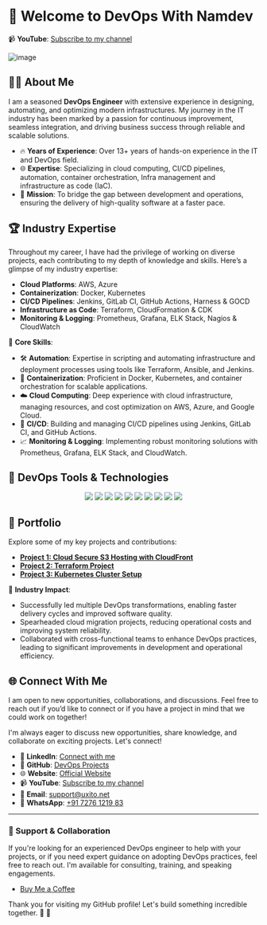 # 👋 Welcome to DevOps With Namdev

📹 **YouTube**: [Subscribe to my channel](https://www.youtube.com/@namdev.devops)

![image](https://github.com/user-attachments/assets/e81682e2-714d-4b50-a341-0ad69404cd6e)


## 🧑‍💻 About Me
I am a seasoned **DevOps Engineer** with extensive experience in designing, automating, and optimizing modern infrastructures. My journey in the IT industry has been marked by a passion for continuous improvement, seamless integration, and driving business success through reliable and scalable solutions.

- 🔥 **Years of Experience**: Over 13+ years of hands-on experience in the IT and DevOps field.
- 🌐 **Expertise**: Specializing in cloud computing, CI/CD pipelines, automation, container orchestration, Infra management and infrastructure as code (IaC).
- 🎯 **Mission**: To bridge the gap between development and operations, ensuring the delivery of high-quality software at a faster pace.

## 🏆 Industry Expertise
Throughout my career, I have had the privilege of working on diverse projects, each contributing to my depth of knowledge and skills. Here’s a glimpse of my industry expertise:

- **Cloud Platforms**: AWS, Azure
- **Containerization**: Docker, Kubernetes
- **CI/CD Pipelines**: Jenkins, GitLab CI, GitHub Actions, Harness & GOCD
- **Infrastructure as Code**: Terraform, CloudFormation & CDK
- **Monitoring & Logging**: Prometheus, Grafana, ELK Stack, Nagios & CloudWatch

🌟 **Core Skills**:
  - 🛠️ **Automation**: Expertise in scripting and automating infrastructure and deployment processes using tools like Terraform, Ansible, and Jenkins.
  - 🐳 **Containerization**: Proficient in Docker, Kubernetes, and container orchestration for scalable applications.
  - ☁️ **Cloud Computing**: Deep experience with cloud infrastructure, managing resources, and cost optimization on AWS, Azure, and Google Cloud.
  - 🔄 **CI/CD**: Building and managing CI/CD pipelines using Jenkins, GitLab CI, and GitHub Actions.
  - 📈 **Monitoring & Logging**: Implementing robust monitoring solutions with Prometheus, Grafana, ELK Stack, and CloudWatch.


## 🔧 DevOps Tools & Technologies

<div align="center">
    <img src="https://img.shields.io/badge/-Docker-2496ED?logo=docker&logoColor=white&style=flat-square" />
    <img src="https://img.shields.io/badge/-Kubernetes-326CE5?logo=kubernetes&logoColor=white&style=flat-square" />
    <img src="https://img.shields.io/badge/-Terraform-623CE4?logo=terraform&logoColor=white&style=flat-square" />
    <img src="https://img.shields.io/badge/-Jenkins-D24939?logo=jenkins&logoColor=white&style=flat-square" />
    <img src="https://img.shields.io/badge/-AWS-232F3E?logo=amazon-aws&logoColor=white&style=flat-square" />
    <img src="https://img.shields.io/badge/-Azure-0078D4?logo=microsoft-azure&logoColor=white&style=flat-square" />
    <img src="https://img.shields.io/badge/-Prometheus-E6522C?logo=prometheus&logoColor=white&style=flat-square" />
    <img src="https://img.shields.io/badge/-Grafana-F46800?logo=grafana&logoColor=white&style=flat-square" />
    <img src="https://img.shields.io/badge/-GitLab-FC6D26?logo=gitlab&logoColor=white&style=flat-square" />
    <img src="https://img.shields.io/badge/-GitHub-181717?logo=github&logoColor=white&style=flat-square" />
</div>

## 📂 Portfolio
Explore some of my key projects and contributions:

- **[Project 1: Cloud Secure S3 Hosting with CloudFront](https://github.com/namdev-rathod/DevOps-Projects/tree/main/AWS)**
- **[Project 2: Terraform Project](https://github.com/namdev-rathod/DevOps-Projects/tree/main/Terraform)**
- **[Project 3: Kubernetes Cluster Setup](https://github.com/namdev-rathod/Kubernetes)**

💼 **Industry Impact**:
  - Successfully led multiple DevOps transformations, enabling faster delivery cycles and improved software quality.
  - Spearheaded cloud migration projects, reducing operational costs and improving system reliability.
  - Collaborated with cross-functional teams to enhance DevOps practices, leading to significant improvements in development and operational efficiency.

## 🌐 Connect With Me

I am open to new opportunities, collaborations, and discussions. Feel free to reach out if you’d like to connect or if you have a project in mind that we could work on together!

I'm always eager to discuss new opportunities, share knowledge, and collaborate on exciting projects. Let's connect!

- 👔 **LinkedIn**: [Connect with me](https://www.linkedin.com/in/namdevrathod/)
- 🐙 **GitHub**: [DevOps Projects](https://github.com/namdev-rathod)
- 🌐 **Website**: [Official Website](https://uxito.net/)
- 📹 **YouTube**: [Subscribe to my channel](https://www.youtube.com/@namdev.devops)
- 📧 **Email**: support@uxito.net
- 📱 **WhatsApp**: [+91 7276 1219 83](https://wa.me/7276121983)

---

### 🤝 Support & Collaboration
If you're looking for an experienced DevOps engineer to help with your projects, or if you need expert guidance on adopting DevOps practices, feel free to reach out. I'm available for consulting, training, and speaking engagements.

- [Buy Me a Coffee](https://buymeacoffee.com/namdevrathod)

Thank you for visiting my GitHub profile! Let's build something incredible together. 🚀 🙌
